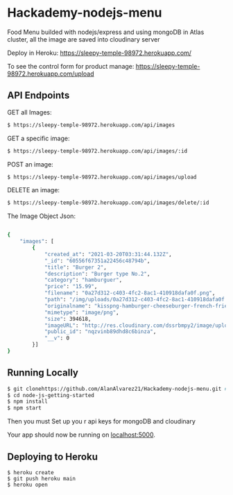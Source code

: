 # Hackademy-nodejs-menu
Food Menu builded with nodejs/express and using mongoDB in Atlas cluster, all the image are saved into cloudinary server


Deploy in Heroku:
https://sleepy-temple-98972.herokuapp.com/

To see the control form for product manage:
https://sleepy-temple-98972.herokuapp.com/upload


## API Endpoints

GET all Images: 
```sh
$ https://sleepy-temple-98972.herokuapp.com/api/images
```
GET a specific image: 
```sh
$ https://sleepy-temple-98972.herokuapp.com/api/images/:id
```
POST an image: 
```sh
$ https://sleepy-temple-98972.herokuapp.com/api/images/upload
```
DELETE an image: 
```sh
$ https://sleepy-temple-98972.herokuapp.com/api/images/delete/:id
```

The Image Object Json:
```sh

{
    "images": [
        {
            "created_at": "2021-03-20T03:31:44.132Z",
            "_id": "60556f67351a22456c48794b",
            "title": "Burger 2",
            "description": "Burger type No.2",
            "category": "hamburguer",
            "price": "15.99",
            "filename": "0a27d312-c403-4fc2-8ac1-410918dafa0f.png",
            "path": "/img/uploads/0a27d312-c403-4fc2-8ac1-410918dafa0f.png",
            "originalname": "kisspng-hamburger-cheeseburger-french-fries-big-n-tasty-m-frit-hamburger-5b4e0f5ddd1ab3.3580029215318423979057 (2).png",
            "mimetype": "image/png",
            "size": 394618,
            "imageURL": "http://res.cloudinary.com/dssrbmpy2/image/upload/v1616211817/nqzvinb89dhd8c6binza.png",
            "public_id": "nqzvinb89dhd8c6binza",
            "__v": 0
        }]
}
```

## Running Locally

```sh
$ git clonehttps://github.com/AlanAlvarez21/Hackademy-nodejs-menu.git # or clone your own fork
$ cd node-js-getting-started
$ npm install
$ npm start
```

Then you must Set up you r api keys for mongoDB and cloudinary

Your app should now be running on [localhost:5000](http://localhost:5000/).

## Deploying to Heroku

```
$ heroku create
$ git push heroku main
$ heroku open
```
